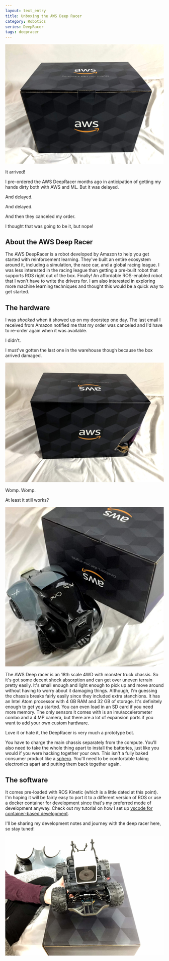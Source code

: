 ```yaml
---
layout: text_entry
title: Unboxing the AWS Deep Racer
category: Robotics
series: DeepRacer
tags: deepracer
---
```


![aws deep racer](/assets/img/IMG_5239.jpg)

It arrived!

I pre-ordered the AWS DeepRacer months ago in anticipation of getting my hands dirty both with AWS and ML.  But it was delayed.

And delayed.

And delayed.

And then they canceled my order.

I thought that was going to be it, but nope!

## About the AWS Deep Racer

The AWS DeepRacer is a robot developed by Amazon to help you get started with reinforcement learning.  They've built an entire ecosystem around it, including a simulation, the race car, and a global racing league.  I was less interested in the racing league than getting a pre-built robot that supports ROS right out of the box.  Finally!  An affordable ROS-enabled robot that I won't have to write the drivers for.  I am also interested in exploring more machine learning techniques and thought this would be a quick way to get started.

## The hardware

I was _shocked_ when it showed up on my doorstep one day. The last email I received from Amazon notified me that my order was canceled and I'd have to re-order again when it was available.

I didn't.

I must've gotten the last one in the warehouse though because the box arrived damaged.

![deepracer broken box](/assets/img/IMG_5238.jpg)

Womp. Womp.

At least it still works?

![deepracer](/assets/img/IMG_5257.jpg#right)

The AWS Deep racer is an 18th scale 4WD with monster truck chassis. So it's got some decent shock absorption and can get over uneven terrain pretty easily.  It's small enough and light enough to pick up and move around without having to worry about it damaging things.  Although, I'm guessing the chassis breaks fairly easily since they included extra stanchions.  It has an Intel Atom processor with 4 GB RAM and 32 GB of storage.  It's definitely enough to get you started.  You can even load in an SD card if you need more memory.  The only sensors it comes with is an imu/accelerometer combo and a 4 MP camera, but there are a lot of expansion ports if you want to add your own custom hardware.

Love it or hate it, the DeepRacer is very much a prototype bot.

You have to charge the main chassis separately from the compute.  You'll also need to take the whole thing apart to install the batteries, just like you would if you were hacking together your own.  This isn't a fully baked consumer product like a [sphero](https://www.sphero.com/).  You'll need to be comfortable taking electronics apart and putting them back together again.

## The software

It comes pre-loaded with ROS Kinetic (which is a little dated at this point).  I'm hoping it will be fairly easy to port it to a different version of ROS or use a docker container for development since that's my preferred mode of development anyway.  Check out my tutorial on how I set up [vscode for container-based development](/articles/docker_development.html).

I'll be sharing my development notes and journey with the deep racer here, so stay tuned!

![deepracer](/assets/img/IMG_5256.jpg)
